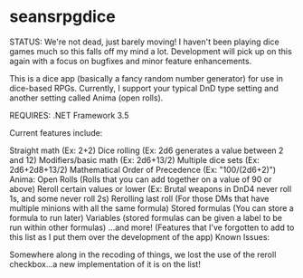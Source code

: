 # seansrpgdice
STATUS: We're not dead, just barely moving! I haven't been playing dice games much so this falls off my mind a lot. Development will pick up on this again with a focus on bugfixes and minor feature enhancements.

This is a dice app (basically a fancy random number generator) for use in dice-based RPGs. Currently, I support your typical DnD type setting and another setting called Anima (open rolls).

REQUIRES: .NET Framework 3.5

Current features include:

Straight math (Ex: 2+2)
Dice rolling (Ex: 2d6 generates a value between 2 and 12)
Modifiers/basic math (Ex: 2d6+13/2)
Multiple dice sets (Ex: 2d6+2d8+13/2)
Mathematical Order of Precedence (Ex: "100/(2d6+2)")
Anima: Open Rolls (Rolls that you can add together on a value of 90 or above)
Reroll certain values or lower (Ex: Brutal weapons in DnD4 never roll 1s, and some never roll 2s)
Rerolling last roll (For those DMs that have multiple minions with all the same formula)
Stored formulas (You can store a formula to run later)
Variables (stored formulas can be given a label to be run within other formulas)
...and more! (Features that I've forgotten to add to this list as I put them over the development of the app)
Known Issues:

Somewhere along in the recoding of things, we lost the use of the reroll checkbox...a new implementation of it is on the list!
